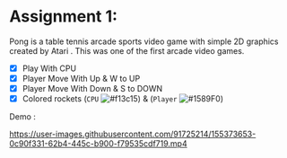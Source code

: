 # Assignment 1:
Pong is a table tennis arcade sports video game with simple 2D graphics created by Atari . This was one of the first arcade video games.
- [x] Play With CPU
- [x] Player Move With Up & W to UP
- [x] Player Move With Down & S to DOWN
- [x] Colored rockets (```CPU``` 
![#f13c15](https://via.placeholder.com/15/f13c15/000000?text=+)) & (```Player``` ![#1589F0](https://via.placeholder.com/15/1589F0/000000?text=+))

Demo :

https://user-images.githubusercontent.com/91725214/155373653-0c90f331-62b4-445c-b900-f79535cdf719.mp4
